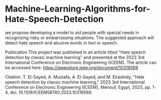 # Machine-Learning-Algorithms-for-Hate-Speech-Detection
we propose developing a model to aid people with special needs in recognizing risky or embarrassing situations. The suggested approach will detect hate speech and abusive words in text or speech.

Publication
This project was published in an article titled "Hate speech detection by classic machine learning" and presented at the 2023 3rd International Conference on Electronic Engineering (ICEEM). 
The article can be accessed here:
https://ieeexplore.ieee.org/document/10319569

Citation:
T. El-Sayed, A. Mustafa, A. El-Sayed, and M. Elrashidy, "Hate speech detection by classic machine learning," 2023 3rd International Conference on Electronic Engineering (ICEEM), Menouf, Egypt, 2023, pp. 1-4, doi: 10.1109/ICEEM58740.2023.10319569.
